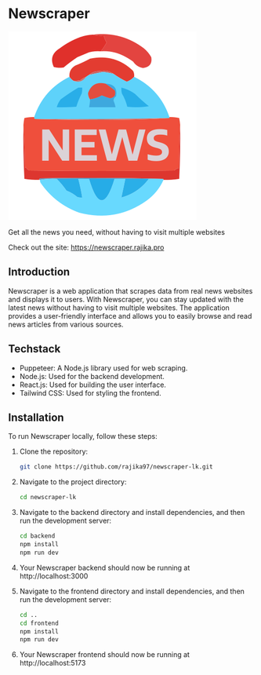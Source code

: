 # Newscraper

![Newscraper Logo](/frontend/src/assets/Newscraper%20Logo.svg)

Get all the news you need, without having to visit multiple websites

Check out the site: https://newscraper.rajika.pro

## Introduction

Newscraper is a web application that scrapes data from real news websites and displays it to users. With Newscraper, you can stay updated with the latest news without having to visit multiple websites. The application provides a user-friendly interface and allows you to easily browse and read news articles from various sources.

## Techstack

- Puppeteer: A Node.js library used for web scraping.
- Node.js: Used for the backend development.
- React.js: Used for building the user interface.
- Tailwind CSS: Used for styling the frontend.

## Installation

To run Newscraper locally, follow these steps:

1. Clone the repository:

   ```bash
   git clone https://github.com/rajika97/newscraper-lk.git

   ```

2. Navigate to the project directory:

   ```bash
   cd newscraper-lk

   ```

3. Navigate to the backend directory and install dependencies, and then run the development server:

   ```bash
   cd backend
   npm install
   npm run dev

   ```

4. Your Newscraper backend should now be running at http://localhost:3000

5. Navigate to the frontend directory and install dependencies, and then run the development server:

   ```bash
   cd ..
   cd frontend
   npm install
   npm run dev

   ```

6. Your Newscraper frontend should now be running at http://localhost:5173
